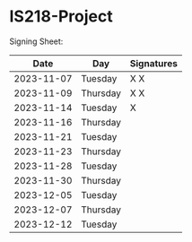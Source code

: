 # IS218-Project

Signing Sheet: 

| Date       | Day       | Signatures |
|------------|-----------|------------|
| 2023-11-07 | Tuesday   | X X        | 
| 2023-11-09 | Thursday  | X X        |
| 2023-11-14 | Tuesday   | X           |
| 2023-11-16 | Thursday  |            |
| 2023-11-21 | Tuesday   |            |
| 2023-11-23 | Thursday  |            |
| 2023-11-28 | Tuesday   |            |
| 2023-11-30 | Thursday  |            |
| 2023-12-05 | Tuesday   |            |
| 2023-12-07 | Thursday  |            |
| 2023-12-12 | Tuesday   |            |
